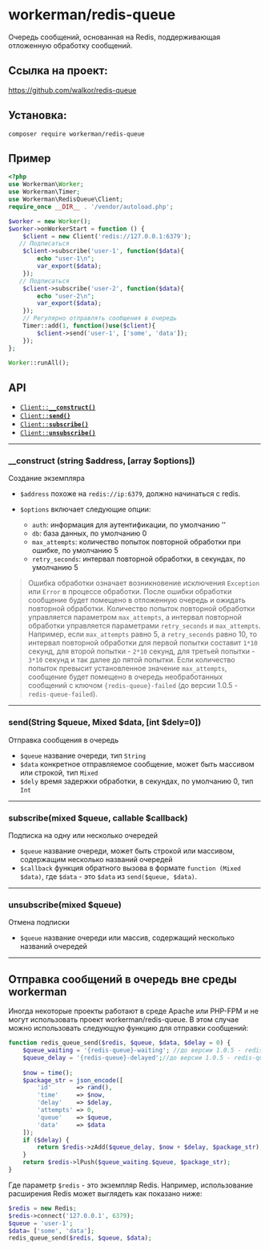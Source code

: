 # workerman/redis-queue

Очередь сообщений, основанная на Redis, поддерживающая отложенную обработку сообщений.

## Ссылка на проект:
https://github.com/walkor/redis-queue

## Установка:
```composer require workerman/redis-queue```

## Пример
```php
<?php
use Workerman\Worker;
use Workerman\Timer;
use Workerman\RedisQueue\Client;
require_once __DIR__ . '/vendor/autoload.php';

$worker = new Worker();
$worker->onWorkerStart = function () {
    $client = new Client('redis://127.0.0.1:6379');
   // Подписаться
    $client->subscribe('user-1', function($data){
        echo "user-1\n";
        var_export($data);
    });
   // Подписаться
    $client->subscribe('user-2', function($data){
        echo "user-2\n";
        var_export($data);
    });
    // Регулярно отправлять сообщения в очередь
    Timer::add(1, function()use($client){
        $client->send('user-1', ['some', 'data']);
    });
};

Worker::runAll();
```

## API
  * <a href="#construct"><code>Client::<b>__construct()</b></code></a>
  * <a href="#send"><code>Client::<b>send()</b></code></a>
  * <a href="#subscribe"><code>Client::<b>subscribe()</b></code></a>
  * <a href="#unsubscribe"><code>Client::<b>unsubscribe()</b></code></a>

-------------------------------------------------------

<a name="construct"></a>
### __construct (string $address, [array $options])

Создание экземпляра

  * `$address`  похоже на `redis://ip:6379`, должно начинаться с redis.

  * `$options`  включает следующие опции:
    * `auth`: информация для аутентификации, по умолчанию ''
    * `db`: база данных, по умолчанию 0
    * `max_attempts`: количество попыток повторной обработки при ошибке, по умолчанию 5
    * `retry_seconds`: интервал повторной обработки, в секундах, по умолчанию 5

> Ошибка обработки означает возникновение исключения `Exception` или `Error` в процессе обработки. После ошибки обработки сообщение будет помещено в отложенную очередь и ожидать повторной обработки. Количество попыток повторной обработки управляется параметром `max_attempts`, а интервал повторной обработки управляется параметрами `retry_seconds` и `max_attempts`. Например, если `max_attempts` равно 5, а `retry_seconds` равно 10, то интервал повторной обработки для первой попытки составит `1*10` секунд, для второй попытки - `2*10` секунд, для третьей попытки - `3*10` секунд и так далее до пятой попытки. Если количество попыток превысит установленное значение `max_attempts`, сообщение будет помещено в очередь необработанных сообщений с ключом `{redis-queue}-failed` (до версии 1.0.5 - `redis-queue-failed`).

-------------------------------------------------------

<a name="send"></a>
### send(String $queue, Mixed $data, [int $dely=0])

Отправка сообщения в очередь

* `$queue` название очереди, тип `String`
* `$data` конкретное отправляемое сообщение, может быть массивом или строкой, тип `Mixed`
* `$dely` время задержки обработки, в секундах, по умолчанию 0, тип `Int`
  
-------------------------------------------------------

<a name="subscribe"></a>
### subscribe(mixed $queue, callable $callback)

Подписка на одну или несколько очередей

* `$queue` название очереди, может быть строкой или массивом, содержащим несколько названий очередей
* `$callback` функция обратного вызова в формате `function (Mixed $data)`, где `$data` - это `$data` из `send($queue, $data)`.

-------------------------------------------------------

<a name="unsubscribe"></a>
### unsubscribe(mixed $queue)

Отмена подписки

* `$queue` название очереди или массив, содержащий несколько названий очередей

-------------------------------------------------------

## Отправка сообщений в очередь вне среды workerman
Иногда некоторые проекты работают в среде Apache или PHP-FPM и не могут использовать проект workerman/redis-queue. В этом случае можно использовать следующую функцию для отправки сообщений:
```php
function redis_queue_send($redis, $queue, $data, $delay = 0) {
    $queue_waiting = '{redis-queue}-waiting'; //до версии 1.0.5 - redis-queue-waiting
    $queue_delay = '{redis-queue}-delayed';//до версии 1.0.5 - redis-queue-delayed
    
    $now = time();
    $package_str = json_encode([
        'id'       => rand(),
        'time'     => $now,
        'delay'    => $delay,
        'attempts' => 0,
        'queue'    => $queue,
        'data'     => $data
    ]);
    if ($delay) {
        return $redis->zAdd($queue_delay, $now + $delay, $package_str);
    }
    return $redis->lPush($queue_waiting.$queue, $package_str);
}
```
Где параметр `$redis` - это экземпляр Redis. Например, использование расширения Redis может выглядеть как показано ниже:
```php
$redis = new Redis;
$redis->connect('127.0.0.1', 6379);
$queue = 'user-1';
$data= ['some', 'data'];
redis_queue_send($redis, $queue, $data);
```
